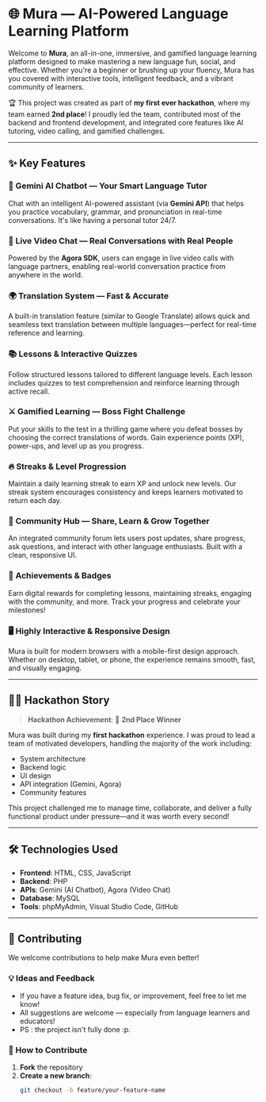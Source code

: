 # 🌐 Mura — AI-Powered Language Learning Platform

Welcome to **Mura**, an all-in-one, immersive, and gamified language learning platform designed to make mastering a new language fun, social, and effective. Whether you're a beginner or brushing up your fluency, Mura has you covered with interactive tools, intelligent feedback, and a vibrant community of learners.

🏆 This project was created as part of **my first ever hackathon**, where my team earned **2nd place**! I proudly led the team, contributed most of the backend and frontend development, and integrated core features like AI tutoring, video calling, and gamified challenges.

---

## ✨ Key Features

### 🧠 Gemini AI Chatbot — Your Smart Language Tutor
Chat with an intelligent AI-powered assistant (via **Gemini API**) that helps you practice vocabulary, grammar, and pronunciation in real-time conversations. It's like having a personal tutor 24/7.

### 🎥 Live Video Chat — Real Conversations with Real People
Powered by the **Agora SDK**, users can engage in live video calls with language partners, enabling real-world conversation practice from anywhere in the world.

### 🌍 Translation System — Fast & Accurate
A built-in translation feature (similar to Google Translate) allows quick and seamless text translation between multiple languages—perfect for real-time reference and learning.

### 📚 Lessons & Interactive Quizzes
Follow structured lessons tailored to different language levels. Each lesson includes quizzes to test comprehension and reinforce learning through active recall.

### ⚔️ Gamified Learning — Boss Fight Challenge
Put your skills to the test in a thrilling game where you defeat bosses by choosing the correct translations of words. Gain experience points (XP), power-ups, and level up as you progress.

### 🔥 Streaks & Level Progression
Maintain a daily learning streak to earn XP and unlock new levels. Our streak system encourages consistency and keeps learners motivated to return each day.

### 👥 Community Hub — Share, Learn & Grow Together
An integrated community forum lets users post updates, share progress, ask questions, and interact with other language enthusiasts. Built with a clean, responsive UI.

### 🏅 Achievements & Badges
Earn digital rewards for completing lessons, maintaining streaks, engaging with the community, and more. Track your progress and celebrate your milestones!

### 🖥️ Highly Interactive & Responsive Design
Mura is built for modern browsers with a mobile-first design approach. Whether on desktop, tablet, or phone, the experience remains smooth, fast, and visually engaging.

---

## 🧑‍💻 Hackathon Story

> **Hackathon Achievement**: 🥈 **2nd Place Winner**

Mura was built during my **first hackathon** experience. I was proud to lead a team of motivated developers, handling the majority of the work including:

- System architecture
- Backend logic
- UI design
- API integration (Gemini, Agora)
- Community features

This project challenged me to manage time, collaborate, and deliver a fully functional product under pressure—and it was worth every second!

---

## 🛠️ Technologies Used

- **Frontend**: HTML, CSS, JavaScript
- **Backend**: PHP
- **APIs**: Gemini (AI Chatbot), Agora (Video Chat)
- **Database**: MySQL
- **Tools**: phpMyAdmin, Visual Studio Code, GitHub

---

## 🙌 Contributing

We welcome contributions to help make Mura even better! 

### 💡 Ideas and Feedback
- If you have a feature idea, bug fix, or improvement, feel free to let me know!
- All suggestions are welcome — especially from language learners and educators!
- PS : the project isn't fully done :p.

### 🔧 How to Contribute
1. **Fork** the repository
2. **Create a new branch**:
   ```bash
   git checkout -b feature/your-feature-name
